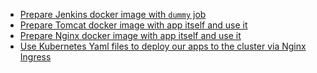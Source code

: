 - [Prepare Jenkins docker image with `dummy` job](https://github.com/jamalshahverdiev/kubeterratask/tree/master/Jenkins)
- [Prepare Tomcat docker image with app itself and use it](https://github.com/jamalshahverdiev/kubeterratask/tree/master/tomcat)
- [Prepare Nginx docker image with app itself and use it](https://github.com/jamalshahverdiev/kubeterratask/tree/master/nginx)
- [Use Kubernetes Yaml files to deploy our apps to the cluster via Nginx Ingress](https://github.com/jamalshahverdiev/kubeterratask/tree/master/kubefiles)
